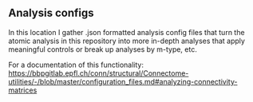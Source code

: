 ## Analysis configs
In this location I gather .json formatted analysis config files that turn the atomic analysis in this repository into more in-depth analyses that apply meaningful controls or break up analyses by m-type, etc.

For a documentation of this functionality:
https://bbpgitlab.epfl.ch/conn/structural/Connectome-utilities/-/blob/master/configuration_files.md#analyzing-connectivity-matrices
